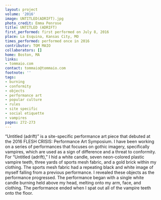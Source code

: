 ```yaml
---
layout: project
volume: '2016'
image: UNTITLED(ADRIFT).jpg
photo_credit: Emma Penrose
title: UNTITLED (ADRIFT)
first_performed: first performed on July 8, 2016
place: La Esquina, Kansas City, MO
times_performed: performed once in 2016
contributor: TOM MAIO
collaborators: []
home: Boston, MA
links:
- tommaio.com
contact: tommaio@tommaio.com
footnote: ''
tags:
- burning
- conformity
- objects
- performance art
- popular culture
- rules
- site specific
- social etiquette
- vampires
pages: 272-273
---
```


“Untitled (adrift)” is a site-specific performance art piece that debuted at the 2016 FLESH CRISIS: Performance Art Symposium. I have been working on a series of performances that focuses on gothic imagery, specifically vampires, which are used as a sign of difference and a threat to conformity. For “Untitled (adrift),” I hid a white candle, seven neon-colored plastic vampire teeth, three yards of sports mesh fabric, and a gold brick within my clothing. The sports mesh fabric had a repeating black and white image of myself falling from a previous performance. I revealed these objects as the performance progressed. The performance began with a single white candle burning held above my head, melting onto my arm, face, and clothing. The performance ended when I spat out all of the vampire teeth onto the floor.
